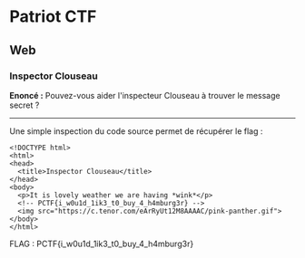 # Patriot CTF

## Web

### Inspector Clouseau

**Enoncé :** Pouvez-vous aider l'inspecteur Clouseau à trouver le message secret ?

***

Une simple inspection du code source permet de récupérer le flag :

```
<!DOCTYPE html>
<html>
<head>
  <title>Inspector Clouseau</title>
</head>
<body>
  <p>It is lovely weather we are having *wink*</p>
  <!-- PCTF{i_w0u1d_1ik3_t0_buy_4_h4mburg3r} -->
  <img src="https://c.tenor.com/eArRyUt12M8AAAAC/pink-panther.gif">
</body>
</html>
```

FLAG : PCTF{i_w0u1d_1ik3_t0_buy_4_h4mburg3r}
